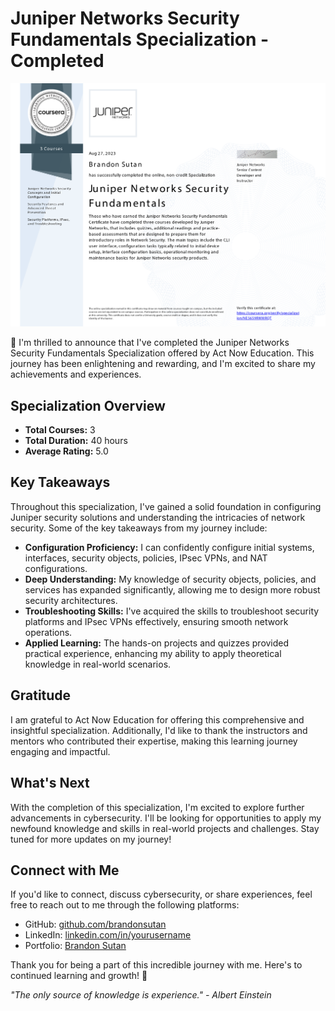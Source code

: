 # Juniper Networks Security Fundamentals Specialization - Completed

![Completion Badge](JuniperNetworkSecurityFundamentals.png)

🎉 I'm thrilled to announce that I've completed the Juniper Networks Security Fundamentals Specialization offered by Act Now Education. This journey has been enlightening and rewarding, and I'm excited to share my achievements and experiences.

## Specialization Overview

- **Total Courses:** 3
- **Total Duration:** 40 hours
- **Average Rating:** 5.0

## Key Takeaways

Throughout this specialization, I've gained a solid foundation in configuring Juniper security solutions and understanding the intricacies of network security. Some of the key takeaways from my journey include:

- **Configuration Proficiency:** I can confidently configure initial systems, interfaces, security objects, policies, IPsec VPNs, and NAT configurations.
- **Deep Understanding:** My knowledge of security objects, policies, and services has expanded significantly, allowing me to design more robust security architectures.
- **Troubleshooting Skills:** I've acquired the skills to troubleshoot security platforms and IPsec VPNs effectively, ensuring smooth network operations.
- **Applied Learning:** The hands-on projects and quizzes provided practical experience, enhancing my ability to apply theoretical knowledge in real-world scenarios.

## Gratitude

I am grateful to Act Now Education for offering this comprehensive and insightful specialization. Additionally, I'd like to thank the instructors and mentors who contributed their expertise, making this learning journey engaging and impactful.

## What's Next

With the completion of this specialization, I'm excited to explore further advancements in cybersecurity. I'll be looking for opportunities to apply my newfound knowledge and skills in real-world projects and challenges. Stay tuned for more updates on my journey!

## Connect with Me

If you'd like to connect, discuss cybersecurity, or share experiences, feel free to reach out to me through the following platforms:

- GitHub: [github.com/brandonsutan](https://github.com/brandonsutan)
- LinkedIn: [linkedin.com/in/yourusername](https://www.linkedin.com/in/brandonsutan/)
- Portfolio: [Brandon Sutan](https://brandonsutan.github.io/)

Thank you for being a part of this incredible journey with me. Here's to continued learning and growth! 🚀

_"The only source of knowledge is experience." - Albert Einstein_
